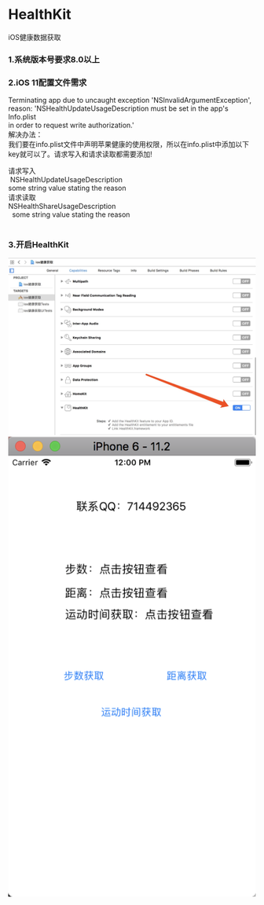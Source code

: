# HealthKit
iOS健康数据获取</br>
### 1.系统版本号要求8.0以上</br>
### 2.iOS 11配置文件需求</br>
Terminating app due to uncaught exception 'NSInvalidArgumentException',</br>
reason: 'NSHealthUpdateUsageDescription must be set in the app's Info.plist</br>
in order to request write authorization.'</br>
解决办法：</br>
我们要在info.plist文件中声明苹果健康的使用权限，所以在info.plist中添加以下key就可以了。请求写入和请求读取都需要添加!</br>

请求写入</br>
  <key>NSHealthUpdateUsageDescription</key></br>
 <string>some string value stating the reason</string></br>
请求读取</br>
   <key>NSHealthShareUsageDescription</key></br>
   <string>some string value stating the reason</string></br>
   
### 3.开启HealthKit</br>
![效果图](https://github.com/ioswei/HealthKit/blob/master/ios健康获取/FC9D2855-4496-4788-A16F-F1120598A6B5.png)
![效果图](https://github.com/ioswei/HealthKit/blob/master/ios健康获取/WX20180322-120022%402x.png)
